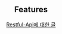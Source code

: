 <!-- markdownlint-disable-next-line -->
<div align="center">


## Features

 <a href="[link](https://github.com/wldnr1208/jw1208.github.io/blob/main/_posts/2024-12-30-restfulapi.md)">Restful-Api에 대한 글</a>
